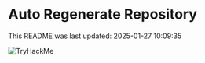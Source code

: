 # Auto Regenerate Repository

This README was last updated: 2025-01-27 10:09:35

 ![TryHackMe](https://tryhackme.com/badge/533634)